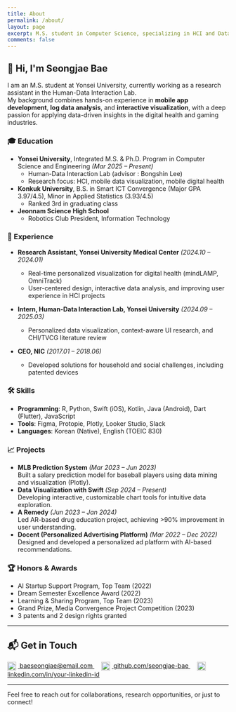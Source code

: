 ```yaml
---
title: About
permalink: /about/
layout: page
excerpt: M.S. student in Computer Science, specializing in HCI and Data Visualization. Passionate about mobile health, interactive visualization, and uncovering insights from data.
comments: false
---
```


## 👋 Hi, I'm Seongjae Bae

I am an M.S. student at Yonsei University, currently working as a research assistant in the Human-Data Interaction Lab.  
My background combines hands-on experience in **mobile app development**, **log data analysis**, and **interactive visualization**, with a deep passion for applying data-driven insights in the digital health and gaming industries.

### 🎓 Education
- **Yonsei University**, Integrated M.S. & Ph.D. Program in Computer Science and Engineering *(Mar 2025 – Present)*  
  - Human-Data Interaction Lab  (advisor : Bongshin Lee)
  - Research focus: HCI, mobile data visualization, mobile digital health
- **Konkuk University**, B.S. in Smart ICT Convergence (Major GPA 3.97/4.5), Minor in Applied Statistics (3.93/4.5)
  - Ranked 3rd in graduating class
- **Jeonnam Science High School**
  - Robotics Club President, Information Technology

### 💼 Experience
- **Research Assistant, Yonsei University Medical Center** *(2024.10 – 2024.01)*  
  - Real-time personalized visualization for digital health (mindLAMP, OmniTrack)
  - User-centered design, interactive data analysis, and improving user experience in HCI projects

- **Intern, Human-Data Interaction Lab, Yonsei University** *(2024.09 – 2025.03)*  
  - Personalized data visualization, context-aware UI research, and CHI/TVCG literature review

- **CEO, NIC** *(2017.01 – 2018.06)*  
  - Developed solutions for household and social challenges, including patented devices

### 🛠️ Skills
- **Programming**: R, Python, Swift (iOS), Kotlin, Java (Android), Dart (Flutter), JavaScript
- **Tools**: Figma, Protopie, Plotly, Looker Studio, Slack
- **Languages**: Korean (Native), English (TOEIC 830)

### 📈 Projects
- **MLB Prediction System** *(Mar 2023 – Jun 2023)*  
  Built a salary prediction model for baseball players using data mining and visualization (Plotly).
- **Data Visualization with Swift** *(Sep 2024 – Present)*  
  Developing interactive, customizable chart tools for intuitive data exploration.
- **A Remedy** *(Jun 2023 – Jan 2024)*  
  Led AR-based drug education project, achieving >90% improvement in user understanding.
- **Docent (Personalized Advertising Platform)** *(Mar 2022 – Dec 2022)*  
  Designed and developed a personalized ad platform with AI-based recommendations.

### 🏆 Honors & Awards
- AI Startup Support Program, Top Team (2022)
- Dream Semester Excellence Award (2022)
- Learning & Sharing Program, Top Team (2023)
- Grand Prize, Media Convergence Project Competition (2023)
- 3 patents and 2 design rights granted

---

## 📬 Get in Touch

<a href="mailto:baeseongjae@email.com" target="_blank">
  <img src="https://cdn.jsdelivr.net/npm/simple-icons@v9/icons/maildotru.svg"
       alt="Email"
       class="icon-contact-img" />
  baeseongjae@email.com
</a>
&nbsp; &nbsp;
<a href="https://github.com/seongjae-bae" target="_blank">
  <img src="https://cdn.jsdelivr.net/npm/simple-icons@v9/icons/github.svg"
       alt="GitHub"
       class="icon-contact-img" />
  github.com/seongjae-bae
</a>
&nbsp; &nbsp;
<a href="https://linkedin.com/in/your-linkedin-id" target="_blank">
  <img src="https://cdn.jsdelivr.net/npm/simple-icons@v9/icons/linkedin.svg"
       alt="LinkedIn"
       class="icon-contact-img" />
  linkedin.com/in/your-linkedin-id
</a>

<style>
.icon-contact-img {
  height: 20px;
  vertical-align: middle;
  margin-right: 4px;
  filter: invert(0%);
  transition: filter 0.2s;
}
@media (prefers-color-scheme: dark) {
  .icon-contact-img {
    filter: invert(100%);
  }
}
</style>
---

Feel free to reach out for collaborations, research opportunities, or just to connect!
